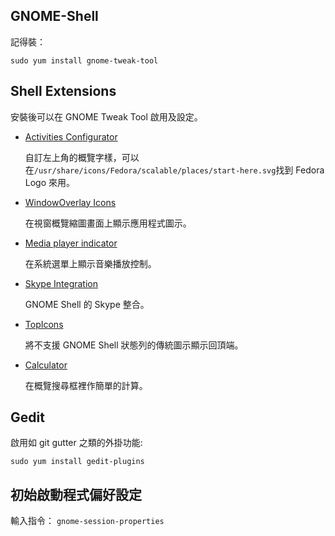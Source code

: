 GNOME-Shell
-------------
記得裝：

`sudo yum install gnome-tweak-tool`


Shell Extensions
------------------

安裝後可以在 GNOME Tweak Tool 啟用及設定。

* [Activities Configurator](https://extensions.gnome.org/extension/358/activities-configurator/)

	自訂左上角的概覽字樣，可以在`/usr/share/icons/Fedora/scalable/places/start-here.svg`找到 Fedora Logo 來用。

* [WindowOverlay Icons](https://extensions.gnome.org/extension/302/windowoverlay-icons/)

	在視窗概覽縮圖畫面上顯示應用程式圖示。

* [Media player indicator](https://extensions.gnome.org/extension/55/media-player-indicator/)

	在系統選單上顯示音樂播放控制。

* [Skype Integration](https://extensions.gnome.org/extension/696/skype-integration/)

	GNOME Shell 的 Skype 整合。

* [TopIcons](https://extensions.gnome.org/extension/495/topicons/)

	將不支援 GNOME Shell 狀態列的傳統圖示顯示回頂端。

* [Calculator](https://extensions.gnome.org/extension/111/calculator/)

	在概覽搜尋框裡作簡單的計算。

Gedit
-------------

啟用如 git gutter 之類的外掛功能:

`sudo yum install gedit-plugins`


初始啟動程式偏好設定
------------------
輸入指令：
`gnome-session-properties`
